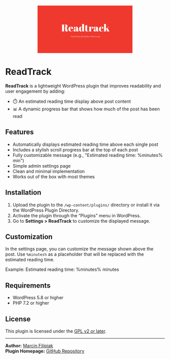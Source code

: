 <p align="center">
  <img src="readtrack.jpg" alt="LocalPoint logo" width="300"/>
</p>

# ReadTrack

**ReadTrack** is a lightweight WordPress plugin that improves readability and user engagement by adding:
- ⏱️ An estimated reading time display above post content
- 📊 A dynamic progress bar that shows how much of the post has been read

## Features

- Automatically displays estimated reading time above each single post
- Includes a stylish scroll progress bar at the top of each post
- Fully customizable message (e.g., "Estimated reading time: %minutes% min")
- Simple admin settings page
- Clean and minimal implementation
- Works out of the box with most themes

## Installation

1. Upload the plugin to the `/wp-content/plugins/` directory or install it via the WordPress Plugin Directory.
2. Activate the plugin through the “Plugins” menu in WordPress.
3. Go to **Settings > ReadTrack** to customize the displayed message.

## Customization

In the settings page, you can customize the message shown above the post. Use `%minutes%` as a placeholder that will be replaced with the estimated reading time.

Example:
Estimated reading time: %minutes% minutes


## Requirements

- WordPress 5.8 or higher
- PHP 7.2 or higher

## License

This plugin is licensed under the [GPL v2 or later](https://www.gnu.org/licenses/gpl-2.0.html).

---

**Author:** [Marcin Filipiak](https://github.com/marcin-filipiak)  
**Plugin Homepage:** [GitHub Repository](https://github.com/marcin-filipiak/wordpress_readtrack)


